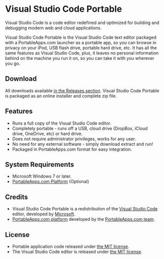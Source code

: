 # Visual Studio Code Portable

Visual Studio Code is a code editor redefined and optimized for building and
debugging modern web and cloud applications.

Visual Studio Code Portable is the Visual Studio Code text editor packaged with
a PortableApps.com launcher as a portable app, so you can browse in privacy on
your iPod, USB flash drive, portable hard drive, etc. It has all the same
features as Visual Studio Code, plus, it leaves no personal information behind
on the machine you run it on, so you can take it with you wherever you go.

## Download
All downloads available [in the Releases section][D1]. Visual Studio Code Portable
is packaged as an online installer and complete zip file.

 [D1]: https://github.com/garethflowers/vscode-portable/releases/latest

## Features
* Runs a full copy of the Visual Studio Code editor.
* Completely portable - runs off a USB, cloud drive (DropBox, iCloud drive,
  OneDrive, etc) or hard drive.
* Does not require administrator privileges, works for any user.
* No need for any external software - simply download extract and run!
* Packaged in PortableApps.com format for easy integration.

## System Requirements
* Microsoft Windows 7 or later.
* [PortableApps.com Platform][S1] (Optional)

 [S1]: https://portableapps.com/download

## Credits
* Visual Studio Code Portable is a redistribution of the
  [Visual Studio Code][C1] editor, developed by [Microsoft][C2].
* [PortableApps.com platform][S1] developed by the [PortableApps.com team][C3].

 [C1]: https://code.visualstudio.com
 [C2]: https://www.microsoft.com
 [C3]: https://portableapps.com

## License

* Portable application code released under [the MIT license][L1].
* The Visual Studio Code editor is released under [the MIT license][L2].

 [L1]: https://raw.githubusercontent.com/garethflowers/vscode-portable/master/LICENSE
 [L2]: https://raw.githubusercontent.com/Microsoft/vscode/master/LICENSE.txt
